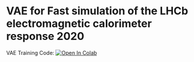 # VAE for Fast simulation of the LHCb electromagnetic calorimeter response 2020
 

VAE Training Code: [![Open In Colab](https://colab.research.google.com/assets/colab-badge.svg)](https://colab.research.google.com/drive/1Sk_Q2wpnSzxhXbg9i5yKd9eWh0NJzUh-)
